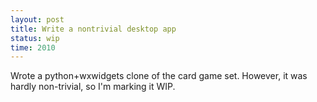 ```yaml
---
layout: post
title: Write a nontrivial desktop app
status: wip
time: 2010
---
```


Wrote a python+wxwidgets clone of the card game set. However, it was
hardly non-trivial, so I'm marking it WIP.